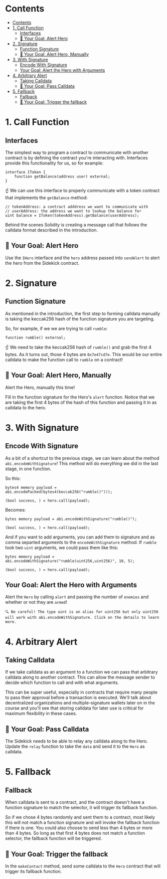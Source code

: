 # Contents
- [Contents](#contents)
- [1. Call Function](#1-call-function)
  - [Interfaces](#interfaces)
  - [🏁 Your Goal: Alert Hero](#-your-goal-alert-hero)
- [2. Signature](#2-signature)
  - [Function Signature](#function-signature)
  - [🏁 Your Goal: Alert Hero, Manually](#-your-goal-alert-hero-manually)
- [3. With Signature](#3-with-signature)
  - [Encode With Signature](#encode-with-signature)
  - [Your Goal: Alert the Hero with Arguments](#your-goal-alert-the-hero-with-arguments)
- [4. Arbitrary Alert](#4-arbitrary-alert)
  - [Taking Calldata](#taking-calldata)
  - [🏁 Your Goal: Pass Calldata](#-your-goal-pass-calldata)
- [5. Fallback](#5-fallback)
  - [Fallback](#fallback)
  - [🏁 Your Goal: Trigger the fallback](#-your-goal-trigger-the-fallback)

# 1. Call Function
## Interfaces

The simplest way to program a contract to communicate with another contract is by defining the contract you're interacting with. Interfaces provide this functionality for us, so for example:
```
interface IToken {
    function getBalance(address user) external;
}
```
☝️ We can use this interface to properly communicate with a token contract that implements the `getBalance` method:
```
// tokenAddress: a contract adddress we want to communicate with
// userAddress: the address we want to lookup the balance for
uint balance = IToken(tokenAddress).getBalance(userAddress);
```
Behind the scenes Solidity is creating a message call that follows the calldata format described in the introduction.
## 🏁 Your Goal: Alert Hero

Use the `IHero` interface and the `hero` address passed into `sendAlert` to alert the hero from the Sidekick contract.

# 2. Signature
## Function Signature

As mentioned in the introduction, the first step to forming calldata manually is taking the keccak256 hash of the function signature you are targeting.

So, for example, if we we are trying to call `rumble`:
```
function rumble() external;
```
☝️ We need to take the keccak256 hash of `rumble()` and grab the first 4 bytes. As it turns out, those 4 bytes are `0x7e47cd7e`. This would be our entire calldata to make the function call to `rumble` on a contract!
## 🏁 Your Goal: Alert Hero, Manually

Alert the Hero, manually this time!

Fill in the function signature for the Hero's `alert` function. Notice that we are taking the first 4 bytes of the hash of this function and passing it in as calldata to the hero.

# 3. With Signature
## Encode With Signature

As a bit of a shortcut to the previous stage, we can learn about the method `abi.encodeWithSignature`! This method will do everything we did in the last stage, in one function.

So this:
```
bytes4 memory payload = abi.encodePacked(bytes4(keccak256("rumble()")));

(bool success, ) = hero.call(payload);
```
Becomes:
```
bytes memory payload = abi.encodeWithSignature("rumble()");

(bool success, ) = hero.call(payload);
```
And if you want to add arguments, you can add them to signature and as comma separted arguments to the `encodeWithSignature` method. If `rumble` took two `uint` arguments, we could pass them like this:
```
bytes memory payload = abi.encodeWithSignature("rumble(uint256,uint256)", 10, 5);

(bool success, ) = hero.call(payload);
```
## Your Goal: Alert the Hero with Arguments

Alert the `Hero` by calling `alert` and passing the number of `enemies` and whether or not they are `armed`!

    🔍 Be careful! The type uint is an alias for uint256 but only uint256 will work with abi.encodeWithSignature. Click on the details to learn more.

# 4. Arbitrary Alert
## Taking Calldata

If we take calldata as an argument to a function we can pass that arbitrary calldata along to another contract. This can allow the message sender to decide which function to call and with what arguments.

This can be super useful, especially in contracts that require many people to pass their approval before a transaction is executed. We'll talk about decentralized organizations and multiple-signature wallets later on in the course and you'll see that storing calldata for later use is critical for maximum flexibility in these cases.
## 🏁 Your Goal: Pass Calldata

The Sidekick needs to be able to relay any calldata along to the Hero. Update the `relay` function to take the `data` and send it to the `Hero` as calldata.

# 5. Fallback
## Fallback

When calldata is sent to a contract, and the contract doesn't have a function signature to match the selector, it will trigger its fallback function.

So if we chose 4 bytes randomly and sent them to a contract, most likely this will not match a function signature and will invoke the fallback function if there is one. You could also choose to send less than 4 bytes or more than 4 bytes. So long as that first 4 bytes does not match a function selector, the fallback function will be triggered.
## 🏁 Your Goal: Trigger the fallback

In the `makeContact` method, send some calldata to the `Hero` contract that will trigger its fallback function.